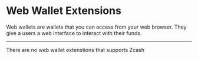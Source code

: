 # Web Wallet Extensions

Web wallets are wallets that you can access from your web browser. They give a users a web interface to interact with their funds.

---

There are no web wallet extenstions that supports Zcash


